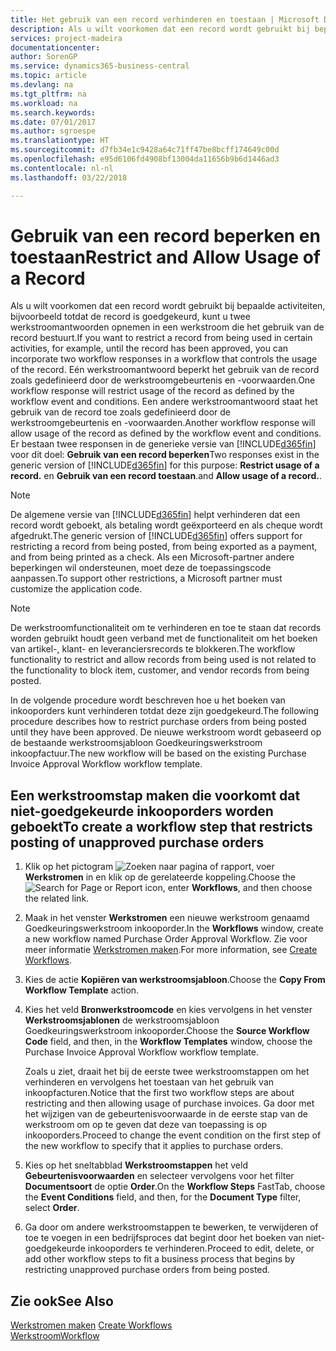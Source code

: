 ```yaml
---
title: Het gebruik van een record verhinderen en toestaan | Microsoft Docs
description: Als u wilt voorkomen dat een record wordt gebruikt bij bepaalde activiteiten, bijvoorbeeld totdat de record is goedgekeurd, kunt u twee werkstroomantwoorden opnemen in een werkstroom die het gebruik van de record bestuurt.
services: project-madeira
documentationcenter: 
author: SorenGP
ms.service: dynamics365-business-central
ms.topic: article
ms.devlang: na
ms.tgt_pltfrm: na
ms.workload: na
ms.search.keywords: 
ms.date: 07/01/2017
ms.author: sgroespe
ms.translationtype: HT
ms.sourcegitcommit: d7fb34e1c9428a64c71ff47be8bcff174649c00d
ms.openlocfilehash: e95d6106fd4908bf13004da11656b9b6d1446ad3
ms.contentlocale: nl-nl
ms.lasthandoff: 03/22/2018

---
```

# <a name="restrict-and-allow-usage-of-a-record"></a><span data-ttu-id="a0976-103">Gebruik van een record beperken en toestaan</span><span class="sxs-lookup"><span data-stu-id="a0976-103">Restrict and Allow Usage of a Record</span></span>
<span data-ttu-id="a0976-104">Als u wilt voorkomen dat een record wordt gebruikt bij bepaalde activiteiten, bijvoorbeeld totdat de record is goedgekeurd, kunt u twee werkstroomantwoorden opnemen in een werkstroom die het gebruik van de record bestuurt.</span><span class="sxs-lookup"><span data-stu-id="a0976-104">If you want to restrict a record from being used in certain activities, for example, until the record has been approved, you can incorporate two workflow responses in a workflow that controls the usage of the record.</span></span> <span data-ttu-id="a0976-105">Eén werkstroomantwoord beperkt het gebruik van de record zoals gedefinieerd door de werkstroomgebeurtenis en -voorwaarden.</span><span class="sxs-lookup"><span data-stu-id="a0976-105">One workflow response will restrict usage of the record as defined by the workflow event and conditions.</span></span> <span data-ttu-id="a0976-106">Een andere werkstroomantwoord staat het gebruik van de record toe zoals gedefinieerd door de werkstroomgebeurtenis en -voorwaarden.</span><span class="sxs-lookup"><span data-stu-id="a0976-106">Another workflow response will allow usage of the record as defined by the workflow event and conditions.</span></span> <span data-ttu-id="a0976-107">Er bestaan twee responsen in de generieke versie van [!INCLUDE[d365fin](includes/d365fin_md.md)] voor dit doel: **Gebruik van een record beperken**</span><span class="sxs-lookup"><span data-stu-id="a0976-107">Two responses exist in the generic version of [!INCLUDE[d365fin](includes/d365fin_md.md)] for this purpose: **Restrict usage of a record.**</span></span> <span data-ttu-id="a0976-108">en **Gebruik van een record toestaan**.</span><span class="sxs-lookup"><span data-stu-id="a0976-108">and **Allow usage of a record.**.</span></span>

> [!NOTE]  
>  <span data-ttu-id="a0976-109">De algemene versie van [!INCLUDE[d365fin](includes/d365fin_md.md)] helpt verhinderen dat een record wordt geboekt, als betaling wordt geëxporteerd en als cheque wordt afgedrukt.</span><span class="sxs-lookup"><span data-stu-id="a0976-109">The generic version of [!INCLUDE[d365fin](includes/d365fin_md.md)] offers support for restricting a record from being posted, from being exported as a payment, and from being printed as a check.</span></span> <span data-ttu-id="a0976-110">Als een Microsoft-partner andere beperkingen wil ondersteunen, moet deze de toepassingscode aanpassen.</span><span class="sxs-lookup"><span data-stu-id="a0976-110">To support other restrictions, a Microsoft partner must customize the application code.</span></span>  

> [!NOTE]  
>  <span data-ttu-id="a0976-111">De werkstroomfunctionaliteit om te verhinderen en toe te staan dat records worden gebruikt houdt geen verband met de functionaliteit om het boeken van artikel-, klant- en leveranciersrecords te blokkeren.</span><span class="sxs-lookup"><span data-stu-id="a0976-111">The workflow functionality to restrict and allow records from being used is not related to the functionality to block item, customer, and vendor records from being posted.</span></span>

<span data-ttu-id="a0976-112">In de volgende procedure wordt beschreven hoe u het boeken van inkooporders kunt verhinderen totdat deze zijn goedgekeurd.</span><span class="sxs-lookup"><span data-stu-id="a0976-112">The following procedure describes how to restrict purchase orders from being posted until they have been approved.</span></span> <span data-ttu-id="a0976-113">De nieuwe werkstroom wordt gebaseerd op de bestaande werkstroomsjabloon Goedkeuringswerkstroom inkoopfactuur.</span><span class="sxs-lookup"><span data-stu-id="a0976-113">The new workflow will be based on the existing Purchase Invoice Approval Workflow workflow template.</span></span>  

## <a name="to-create-a-workflow-step-that-restricts-posting-of-unapproved-purchase-orders"></a><span data-ttu-id="a0976-114">Een werkstroomstap maken die voorkomt dat niet-goedgekeurde inkooporders worden geboekt</span><span class="sxs-lookup"><span data-stu-id="a0976-114">To create a workflow step that restricts posting of unapproved purchase orders</span></span>  
1. <span data-ttu-id="a0976-115">Klik op het pictogram ![Zoeken naar pagina of rapport](media/ui-search/search_small.png "pictogram Zoeken naar pagina of rapport"), voer **Werkstromen** in en klik op de gerelateerde koppeling.</span><span class="sxs-lookup"><span data-stu-id="a0976-115">Choose the ![Search for Page or Report](media/ui-search/search_small.png "Search for Page or Report icon") icon, enter **Workflows**, and then choose the related link.</span></span>  
2. <span data-ttu-id="a0976-116">Maak in het venster **Werkstromen** een nieuwe werkstroom genaamd Goedkeuringswerkstroom inkooporder.</span><span class="sxs-lookup"><span data-stu-id="a0976-116">In the **Workflows** window, create a new workflow named Purchase Order Approval Workflow.</span></span> <span data-ttu-id="a0976-117">Zie voor meer informatie [Werkstromen maken](across-how-to-create-workflows.md).</span><span class="sxs-lookup"><span data-stu-id="a0976-117">For more information, see [Create Workflows](across-how-to-create-workflows.md).</span></span>  
3. <span data-ttu-id="a0976-118">Kies de actie **Kopiëren van werkstroomsjabloon**.</span><span class="sxs-lookup"><span data-stu-id="a0976-118">Choose the **Copy From Workflow Template** action.</span></span>  
4. <span data-ttu-id="a0976-119">Kies het veld **Bronwerkstroomcode** en kies vervolgens in het venster **Werkstroomsjablonen** de werkstroomsjabloon Goedkeuringswerkstroom inkooporder.</span><span class="sxs-lookup"><span data-stu-id="a0976-119">Choose the **Source Workflow Code** field, and then, in the **Workflow Templates** window, choose the Purchase Invoice Approval Workflow workflow template.</span></span>  

     <span data-ttu-id="a0976-120">Zoals u ziet, draait het bij de eerste twee werkstroomstappen om het verhinderen en vervolgens het toestaan van het gebruik van inkoopfacturen.</span><span class="sxs-lookup"><span data-stu-id="a0976-120">Notice that the first two workflow steps are about restricting and then allowing usage of purchase invoices.</span></span> <span data-ttu-id="a0976-121">Ga door met het wijzigen van de gebeurtenisvoorwaarde in de eerste stap van de werkstroom om op te geven dat deze van toepassing is op inkooporders.</span><span class="sxs-lookup"><span data-stu-id="a0976-121">Proceed to change the event condition on the first step of the new workflow to specify that it applies to purchase orders.</span></span>  
5. <span data-ttu-id="a0976-122">Kies op het sneltabblad **Werkstroomstappen** het veld **Gebeurtenisvoorwaarden** en selecteer vervolgens voor het filter **Documentsoort** de optie **Order**.</span><span class="sxs-lookup"><span data-stu-id="a0976-122">On the **Workflow Steps** FastTab, choose the **Event Conditions** field, and then, for the **Document Type** filter, select **Order**.</span></span>  
6. <span data-ttu-id="a0976-123">Ga door om andere werkstroomstappen te bewerken, te verwijderen of toe te voegen in een bedrijfsproces dat begint door het boeken van niet-goedgekeurde inkooporders te verhinderen.</span><span class="sxs-lookup"><span data-stu-id="a0976-123">Proceed to edit, delete, or add other workflow steps to fit a business process that begins by restricting unapproved purchase orders from being posted.</span></span>  

## <a name="see-also"></a><span data-ttu-id="a0976-124">Zie ook</span><span class="sxs-lookup"><span data-stu-id="a0976-124">See Also</span></span>  
<span data-ttu-id="a0976-125">[Werkstromen maken](across-how-to-create-workflows.md) </span><span class="sxs-lookup"><span data-stu-id="a0976-125">[Create Workflows](across-how-to-create-workflows.md) </span></span>  
[<span data-ttu-id="a0976-126">Werkstroom</span><span class="sxs-lookup"><span data-stu-id="a0976-126">Workflow</span></span>](across-workflow.md)   

